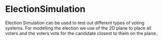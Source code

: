# ElectionSimulation
Election Simulation can be used to test out different types of voting systems. For modelling the election we use of the 2D plane to place all voters and the voters vote for the candidate closest to them on the plane..
